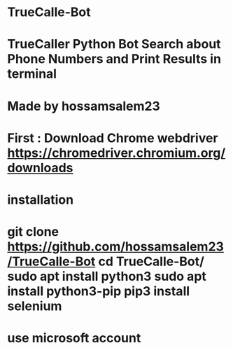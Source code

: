 # TrueCalle-Bot
TrueCaller Python Bot Search about Phone Numbers and Print Results in terminal 
========================================
Made by hossamsalem23
========================================
First :
Download Chrome webdriver 
https://chromedriver.chromium.org/downloads
========================================
installation
========================================
git clone https://github.com/hossamsalem23/TrueCalle-Bot
cd TrueCalle-Bot/
sudo apt install python3
sudo apt install python3-pip
pip3 install selenium
========================================
use microsoft account 
========================================
